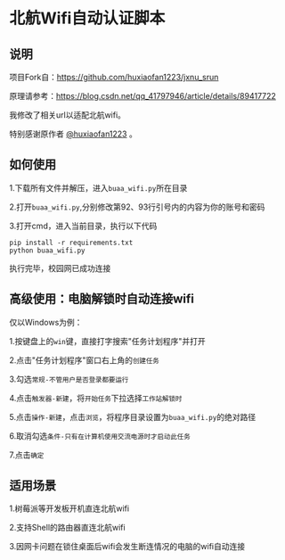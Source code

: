# 北航Wifi自动认证脚本

## 说明

项目Fork自：https://github.com/huxiaofan1223/jxnu_srun

原理请参考：https://blog.csdn.net/qq_41797946/article/details/89417722

我修改了相关url以适配北航wifi。

特别感谢原作者 [@huxiaofan1223](https://github.com/huxiaofan1223) 。

## 如何使用

1.下载所有文件并解压，进入`buaa_wifi.py`所在目录

2.打开`buaa_wifi.py`,分别修改第92、93行引号内的内容为你的账号和密码

3.打开cmd，进入当前目录，执行以下代码

~~~
pip install -r requirements.txt
python buaa_wifi.py
~~~

执行完毕，校园网已成功连接

## 高级使用：电脑解锁时自动连接wifi

仅以Windows为例：

1.按键盘上的`win`键，直接打字搜索"任务计划程序"并打开

2.点击"任务计划程序"窗口右上角的`创建任务`

3.勾选`常规-不管用户是否登录都要运行`

4.点击`触发器-新建`，将`开始任务`下拉选择`工作站解锁时`

5.点击`操作-新建`，点击`浏览`，将程序目录设置为`buaa_wifi.py`的绝对路径

6.取消勾选`条件-只有在计算机使用交流电源时才启动此任务`

7.点击`确定`

## 适用场景

1.树莓派等开发板开机直连北航wifi

2.支持Shell的路由器直连北航wifi

3.因网卡问题在锁住桌面后wifi会发生断连情况的电脑的wifi自动连接
